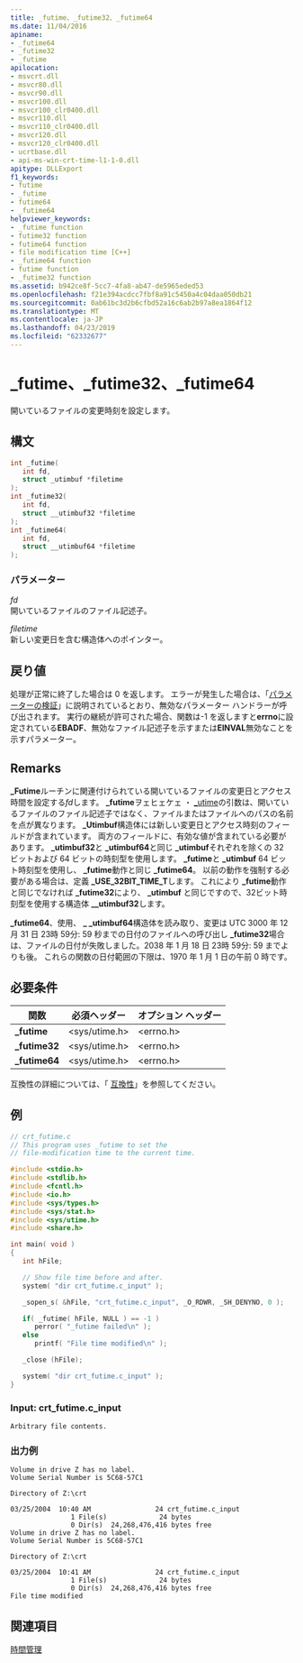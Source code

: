 ```yaml
---
title: _futime、_futime32、_futime64
ms.date: 11/04/2016
apiname:
- _futime64
- _futime32
- _futime
apilocation:
- msvcrt.dll
- msvcr80.dll
- msvcr90.dll
- msvcr100.dll
- msvcr100_clr0400.dll
- msvcr110.dll
- msvcr110_clr0400.dll
- msvcr120.dll
- msvcr120_clr0400.dll
- ucrtbase.dll
- api-ms-win-crt-time-l1-1-0.dll
apitype: DLLExport
f1_keywords:
- futime
- _futime
- futime64
- _futime64
helpviewer_keywords:
- _futime function
- futime32 function
- futime64 function
- file modification time [C++]
- _futime64 function
- futime function
- _futime32 function
ms.assetid: b942ce8f-5cc7-4fa8-ab47-de5965eded53
ms.openlocfilehash: f21e394acdcc7fbf8a91c5450a4c04daa050db21
ms.sourcegitcommit: 0ab61bc3d2b6cfbd52a16c6ab2b97a8ea1864f12
ms.translationtype: MT
ms.contentlocale: ja-JP
ms.lasthandoff: 04/23/2019
ms.locfileid: "62332677"
---
```

# <a name="futime-futime32-futime64"></a>_futime、_futime32、_futime64

開いているファイルの変更時刻を設定します。

## <a name="syntax"></a>構文

```C
int _futime(
   int fd,
   struct _utimbuf *filetime
);
int _futime32(
   int fd,
   struct __utimbuf32 *filetime
);
int _futime64(
   int fd,
   struct __utimbuf64 *filetime
);
```

### <a name="parameters"></a>パラメーター

*fd*<br/>
開いているファイルのファイル記述子。

*filetime*<br/>
新しい変更日を含む構造体へのポインター。

## <a name="return-value"></a>戻り値

処理が正常に終了した場合は 0 を返します。 エラーが発生した場合は、「[パラメーターの検証](../../c-runtime-library/parameter-validation.md)」に説明されているとおり、無効なパラメーター ハンドラーが呼び出されます。 実行の継続が許可された場合、関数は-1 を返しますと**errno**に設定されている**EBADF**、無効なファイル記述子を示すまたは**EINVAL**無効なことを示すパラメーター。

## <a name="remarks"></a>Remarks

**_Futime**ルーチンに関連付けられている開いているファイルの変更日とアクセス時間を設定する*fd*します。 **_futime**ヲェヒェケェ ・ [_utime](utime-utime32-utime64-wutime-wutime32-wutime64.md)の引数は、開いているファイルのファイル記述子ではなく、ファイルまたはファイルへのパスの名前を点が異なります。 **_Utimbuf**構造体には新しい変更日とアクセス時刻のフィールドが含まれています。 両方のフィールドに、有効な値が含まれている必要があります。 **_utimbuf32**と **_utimbuf64**と同じ **_utimbuf**それぞれを除くの 32 ビットおよび 64 ビットの時刻型を使用します。 **_futime**と **_utimbuf** 64 ビット時刻型を使用し、 **_futime**動作と同じ **_futime64**。 以前の動作を強制する必要がある場合は、定義 **_USE_32BIT_TIME_T**します。 これにより **_futime**動作と同じでなければ **_futime32**により、 **_utimbuf** と同じですので、32ビット時刻型を使用する構造体 **__utimbuf32**します。

**_futime64**、使用、 **_ _utimbuf64**構造体を読み取り、変更は UTC 3000 年 12 月 31 日 23時 59分: 59 秒までの日付のファイルへの呼び出し **_futime32**場合は、ファイルの日付が失敗しました。2038 年 1 月 18 日 23時 59分: 59 までよりも後。 これらの関数の日付範囲の下限は、1970 年 1 月 1 日の午前 0 時です。

## <a name="requirements"></a>必要条件

|関数|必須ヘッダー|オプション ヘッダー|
|--------------|---------------------|---------------------|
|**_futime**|\<sys/utime.h>|\<errno.h>|
|**_futime32**|\<sys/utime.h>|\<errno.h>|
|**_futime64**|\<sys/utime.h>|\<errno.h>|

互換性の詳細については、「 [互換性](../../c-runtime-library/compatibility.md)」を参照してください。

## <a name="example"></a>例

```C
// crt_futime.c
// This program uses _futime to set the
// file-modification time to the current time.

#include <stdio.h>
#include <stdlib.h>
#include <fcntl.h>
#include <io.h>
#include <sys/types.h>
#include <sys/stat.h>
#include <sys/utime.h>
#include <share.h>

int main( void )
{
   int hFile;

   // Show file time before and after.
   system( "dir crt_futime.c_input" );

   _sopen_s( &hFile, "crt_futime.c_input", _O_RDWR, _SH_DENYNO, 0 );

   if( _futime( hFile, NULL ) == -1 )
      perror( "_futime failed\n" );
   else
      printf( "File time modified\n" );

   _close (hFile);

   system( "dir crt_futime.c_input" );
}
```

### <a name="input-crtfutimecinput"></a>Input: crt_futime.c_input

```Input
Arbitrary file contents.
```

### <a name="sample-output"></a>出力例

```Output
Volume in drive Z has no label.
Volume Serial Number is 5C68-57C1

Directory of Z:\crt

03/25/2004  10:40 AM                24 crt_futime.c_input
               1 File(s)             24 bytes
               0 Dir(s)  24,268,476,416 bytes free
Volume in drive Z has no label.
Volume Serial Number is 5C68-57C1

Directory of Z:\crt

03/25/2004  10:41 AM                24 crt_futime.c_input
               1 File(s)             24 bytes
               0 Dir(s)  24,268,476,416 bytes free
File time modified
```

## <a name="see-also"></a>関連項目

[時間管理](../../c-runtime-library/time-management.md)<br/>
